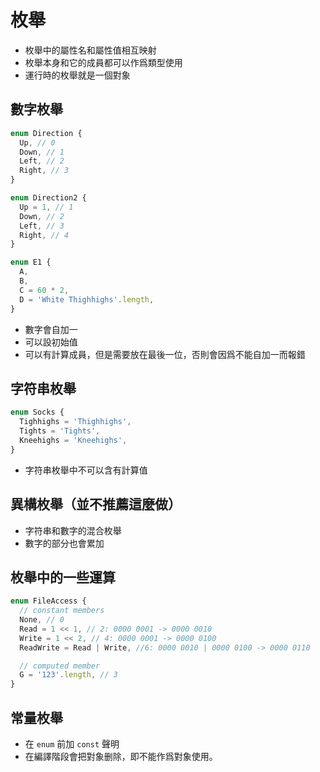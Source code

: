 # 枚舉

- 枚舉中的屬性名和屬性值相互映射
- 枚舉本身和它的成員都可以作爲類型使用
- 運行時的枚舉就是一個對象

## 數字枚舉

```typescript
enum Direction {
  Up, // 0
  Down, // 1
  Left, // 2
  Right, // 3
}

enum Direction2 {
  Up = 1, // 1
  Down, // 2
  Left, // 3
  Right, // 4
}

enum E1 {
  A,
  B,
  C = 60 * 2,
  D = 'White Thighhighs'.length,
}
```

- 數字會自加一
- 可以設初始值
- 可以有計算成員，但是需要放在最後一位，否則會因爲不能自加一而報錯

## 字符串枚舉

```typescript
enum Socks {
  Tighhighs = 'Thighhighs',
  Tights = 'Tights',
  Kneehighs = 'Kneehighs',
}
```

- 字符串枚舉中不可以含有計算值

## 異構枚舉（並不推薦這麼做）

- 字符串和數字的混合枚舉
- 數字的部分也會累加

## 枚舉中的一些運算

```typescript
enum FileAccess {
  // constant members
  None, // 0
  Read = 1 << 1, // 2: 0000 0001 -> 0000 0010
  Write = 1 << 2, // 4: 0000 0001 -> 0000 0100
  ReadWrite = Read | Write, //6: 0000 0010 | 0000 0100 -> 0000 0110

  // computed member
  G = '123'.length, // 3
}
```

## 常量枚舉

- 在 `enum` 前加 `const` 聲明
- 在編譯階段會把對象删除，即不能作爲對象使用。

